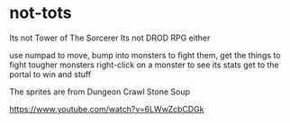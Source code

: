 # not-tots

Its not Tower of The Sorcerer
Its not DROD RPG either

use numpad to move, bump into monsters to fight them, get the things to fight tougher monsters
right-click on a monster to see its stats
get to the portal to win and stuff

The sprites are from Dungeon Crawl Stone Soup

https://www.youtube.com/watch?v=6LWwZcbCDGk

